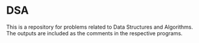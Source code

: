 # DSA
This is a repository for problems related to Data Structures and Algorithms. The outputs are included as the comments in the respective programs.
